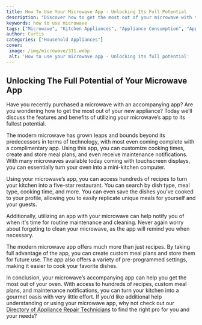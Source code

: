 ```yaml
---
title: How To Use Your Microwave App - Unlocking Its Full Potential
description: "Discover how to get the most out of your microwave with this helpful guide Learn about clever features and find tips for using your microwave app to its full potential"
keywords: how to use microwave
tags: ["Microwave", "Kitchen Appliances", "Appliance Consumption", "Appliance Guide"]
author: Curtis
categories: ["Household Appliances"]
cover: 
 image: /img/microwave/311.webp
 alt: 'How to use your microwave app - Unlocking its full potential'
---
```

## Unlocking The Full Potential of Your Microwave App

Have you recently purchased a microwave with an accompanying app? Are you wondering how to get the most out of your new appliance? Today we’ll discuss the features and benefits of utilizing your microwave’s app to its fullest potential.

The modern microwave has grown leaps and bounds beyond its predecessors in terms of technology, with most even coming complete with a complimentary app. Using this app, you can customize cooking times, create and store meal plans, and even receive maintenance notifications. With many microwaves available today coming with touchscreen displays, you can essentially turn your oven into a mini-kitchen computer.

Using your microwave’s app, you can access hundreds of recipes to turn your kitchen into a five-star restaurant. You can search by dish type, meal type, cooking time, and more. You can even save the dishes you’ve cooked to your profile, allowing you to easily replicate unique meals for yourself and your guests.

Additionally, utilizing an app with your microwave can help notify you of when it's time for routine maintenance and cleaning. Never again worry about forgeting to clean your microwave, as the app will remind you when necessary.

The modern microwave app offers much more than just recipes. By taking full advantage of the app, you can create custom meal plans and store them for future use. The app also offers a variety of pre-programmed settings, making it easier to cook your favorite dishes.

In conclusion, your microwave’s accompanying app can help you get the most out of your oven. With access to hundreds of recipes, custom meal plans, and maintenance notifications, you can turn your kitchen into a gourmet oasis with very little effort. If you’d like additional help understanding or using your microwave app, why not check out our [Directory of Appliance Repair Technicians](./pages/appliance-repair-technicians) to find the right pro for you and your needs?
